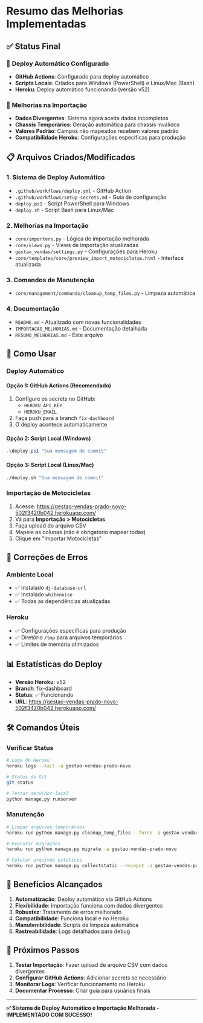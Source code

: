 # Resumo das Melhorias Implementadas

## ✅ **Status Final**

### 🚀 **Deploy Automático Configurado**
- **GitHub Actions**: Configurado para deploy automático
- **Scripts Locais**: Criados para Windows (PowerShell) e Linux/Mac (Bash)
- **Heroku**: Deploy automático funcionando (versão v52)

### 🔧 **Melhorias na Importação**
- **Dados Divergentes**: Sistema agora aceita dados incompletos
- **Chassis Temporários**: Geração automática para chassis inválidos
- **Valores Padrão**: Campos não mapeados recebem valores padrão
- **Compatibilidade Heroku**: Configurações específicas para produção

## 📋 **Arquivos Criados/Modificados**

### 1. **Sistema de Deploy Automático**
- `.github/workflows/deploy.yml` - GitHub Action
- `.github/workflows/setup-secrets.md` - Guia de configuração
- `deploy.ps1` - Script PowerShell para Windows
- `deploy.sh` - Script Bash para Linux/Mac

### 2. **Melhorias na Importação**
- `core/importers.py` - Lógica de importação melhorada
- `core/views.py` - Views de importação atualizadas
- `gestao_vendas/settings.py` - Configurações para Heroku
- `core/templates/core/preview_import_motocicletas.html` - Interface atualizada

### 3. **Comandos de Manutenção**
- `core/management/commands/cleanup_temp_files.py` - Limpeza automática

### 4. **Documentação**
- `README.md` - Atualizado com novas funcionalidades
- `IMPORTACAO_MELHORIAS.md` - Documentação detalhada
- `RESUMO_MELHORIAS.md` - Este arquivo

## 🎯 **Como Usar**

### **Deploy Automático**

#### Opção 1: GitHub Actions (Recomendado)
1. Configure os secrets no GitHub:
   - `HEROKU_API_KEY`
   - `HEROKU_EMAIL`
2. Faça push para a branch `fix-dashboard`
3. O deploy acontece automaticamente

#### Opção 2: Script Local (Windows)
```powershell
.\deploy.ps1 "Sua mensagem de commit"
```

#### Opção 3: Script Local (Linux/Mac)
```bash
./deploy.sh "Sua mensagem de commit"
```

### **Importação de Motocicletas**

1. Acesse: https://gestao-vendas-prado-novo-502f3420b042.herokuapp.com/
2. Vá para **Importação > Motocicletas**
3. Faça upload do arquivo CSV
4. Mapeie as colunas (não é obrigatório mapear todas)
5. Clique em "Importar Motocicletas"

## 🔧 **Correções de Erros**

### **Ambiente Local**
- ✅ Instalado `dj-database-url`
- ✅ Instalado `whitenoise`
- ✅ Todas as dependências atualizadas

### **Heroku**
- ✅ Configurações específicas para produção
- ✅ Diretório `/tmp` para arquivos temporários
- ✅ Limites de memória otimizados

## 📊 **Estatísticas do Deploy**

- **Versão Heroku**: v52
- **Branch**: fix-dashboard
- **Status**: ✅ Funcionando
- **URL**: https://gestao-vendas-prado-novo-502f3420b042.herokuapp.com/

## 🛠️ **Comandos Úteis**

### **Verificar Status**
```bash
# Logs do Heroku
heroku logs --tail -a gestao-vendas-prado-novo

# Status do Git
git status

# Testar servidor local
python manage.py runserver
```

### **Manutenção**
```bash
# Limpar arquivos temporários
heroku run python manage.py cleanup_temp_files --force -a gestao-vendas-prado-novo

# Executar migrações
heroku run python manage.py migrate -a gestao-vendas-prado-novo

# Coletar arquivos estáticos
heroku run python manage.py collectstatic --noinput -a gestao-vendas-prado-novo
```

## 🎉 **Benefícios Alcançados**

1. **Automatização**: Deploy automático via GitHub Actions
2. **Flexibilidade**: Importação funciona com dados divergentes
3. **Robustez**: Tratamento de erros melhorado
4. **Compatibilidade**: Funciona local e no Heroku
5. **Manutenibilidade**: Scripts de limpeza automática
6. **Rastreabilidade**: Logs detalhados para debug

## 🚀 **Próximos Passos**

1. **Testar Importação**: Fazer upload de arquivo CSV com dados divergentes
2. **Configurar GitHub Actions**: Adicionar secrets se necessário
3. **Monitorar Logs**: Verificar funcionamento no Heroku
4. **Documentar Processo**: Criar guia para usuários finais

---

**✅ Sistema de Deploy Automático e Importação Melhorada - IMPLEMENTADO COM SUCESSO!** 